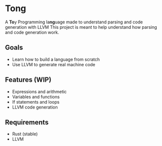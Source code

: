 # Tong
A **To**y Programming la**ng**uage made to understand parsing and code generation with LLVM
This project is meant to help understand how parsing and code generation work.

## Goals

- Learn how to build a language from scratch
- Use LLVM to generate real machine code

## Features (WIP)

- Expressions and arithmetic
- Variables and functions
- If statements and loops
- LLVM code generation

## Requirements

- Rust (stable)
- LLVM
